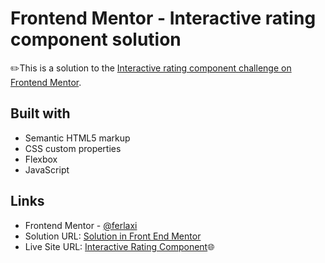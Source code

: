 # Frontend Mentor - Interactive rating component solution

✏️This is a solution to the [Interactive rating component challenge on Frontend Mentor](https://www.frontendmentor.io/challenges/interactive-rating-component-koxpeBUmI).

## Built with

- Semantic HTML5 markup
- CSS custom properties
- Flexbox
- JavaScript

## Links
- Frontend Mentor - [@ferlaxi](https://www.frontendmentor.io/profile/ferlaxi)
- Solution URL: [Solution in Front End Mentor](https://your-solution-url.com)
- Live Site URL: [Interactive Rating Component](https://your-live-site-url.com)🌐